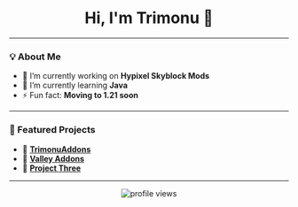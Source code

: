 <h1 align="center">Hi, I'm Trimonu 👋</h1>

---

### 💡 About Me
- 🔭 I’m currently working on **Hypixel Skyblock Mods**
- 🌱 I’m currently learning **Java**
- ⚡ Fun fact: **Moving to 1.21 soon**

---

### 📂 Featured Projects

- 🔹 [**TrimonuAddons**](https://github.com/trim0nu/trimonuaddons)
- 🔹 [**Valley Addons**](https://github.com/trim0nu/valleyaddons)
- 🔹 [**Project Three**](https://github.com/trim0nu/project-three)

---

<!-- Optional: Profile Views -->
<p align="center">
  <img src="https://komarev.com/ghpvc/?username=trim0nu&style=flat-square&color=blue" alt="profile views"/>
</p>
